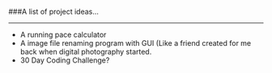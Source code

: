 ###A list of project ideas...
***

* A running pace calculator
* A image file renaming program with GUI (Like a friend created for me back when digital photography started.
* 30 Day Coding Challenge?
